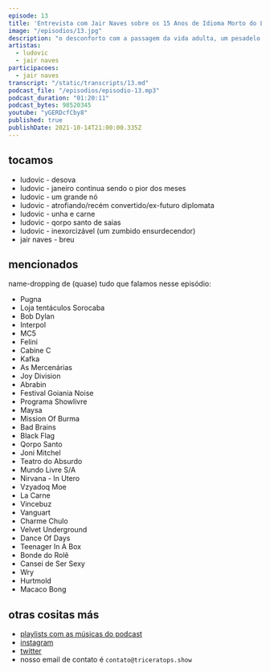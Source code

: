 ```yaml
---
episode: 13
title: 'Entrevista com Jair Naves sobre os 15 Anos de Idioma Morto do Ludovic'
image: "/episodios/13.jpg"
description: "o desconforto com a passagem da vida adulta, um pesadelo que se transformou em música, o pior fiasco de que se tem notícia. as misteriosas e intensas letras de jair naves. o idioma morto de ludovic e a quintessência do rock marginal brasileiro..."
artistas:
  - ludovic
  - jair naves
participacoes:
  - jair naves
transcript: "/static/transcripts/13.md"
podcast_file: "/episodios/episodio-13.mp3"
podcast_duration: "01:20:11"
podcast_bytes: 98520345
youtube: "yGERDcfCby8"
published: true
publishDate: 2021-10-14T21:00:00.335Z
---
```

## tocamos

* ludovic - desova
* ludovic - janeiro continua sendo o pior dos meses
* ludovic - um grande nó
* ludovic - atrofiando/recém convertido/ex-futuro diplomata
* ludovic - unha e carne
* ludovic - qorpo santo de saias
* ludovic - inexorcizável (um zumbido ensurdecendor)
* jair naves - breu

## mencionados

name-dropping de (quase) tudo que falamos nesse episódio:

- Pugna
- Loja tentáculos Sorocaba
- Bob Dylan
- Interpol
- MC5
- Felini
- Cabine C
- Kafka
- As Mercenárias
- Joy Division
- Abrabin
- Festival Goiania Noise
- Programa Showlivre
- Maysa
- Mission Of Burma
- Bad Brains
- Black Flag
- Qorpo Santo
- Joni Mitchel
- Teatro do Absurdo
- Mundo Livre S/A
- Nirvana - In Utero
- Vzyadoq Moe
- La Carne
- Vincebuz
- Vanguart
- Charme Chulo
- Velvet Underground
- Dance Of Days 
- Teenager In A Box
- Bonde do Rolê
- Cansei de Ser Sexy
- Wry
- Hurtmold
- Macaco Bong

## otras cositas más

* [playlists com as músicas do podcast](https://www.triceratops.show/playlists/)
* [instagram](https://www.instagram.com/triceratops.show/)
* [twitter](https://twitter.com/TriceratopsShow/)
* nosso email de contato é `contato@triceratops.show`